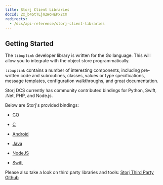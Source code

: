 ```yaml
---
title: Storj Client Libraries
docId: 2x_b4StTLjm2WoHEPx2Cm
redirects:
  - /dcs/api-reference/storj-client-libraries
---
```


## Getting Started

The `libuplink` developer library is written for the Go language. This will allow you to integrate with the object store programmatically.&#x20;

`libuplink` contains a number of interesting components, including pre-written code and subroutines, classes, values or type specifications, message templates, configuration walkthroughs, and great documentation.

Storj DCS currently has community contributed bindings for Python, Swift, .Net, PHP, and Node.js. &#x20;

Below are Storj's provided bindings:

- [GO](https://github.com/storj/uplink)

- [C](https://github.com/storj/uplink-c)

- [Android](https://github.com/storj/uplink-android)

- [Java](https://github.com/storj/uplink-java)

- [NodeJS](https://www.npmjs.com/package/uplink-nodejs)

- [Swift](https://github.com/storj-thirdparty/uplink-swift)

Please also take a look on third party libraries and tools: [Storj Third Party Github](https://github.com/storj-thirdparty)
